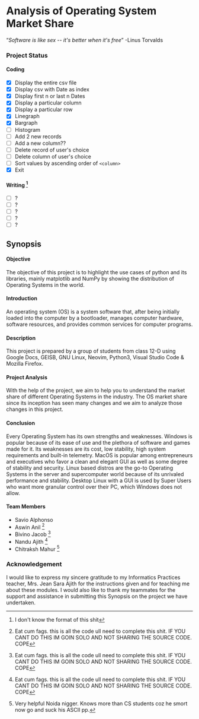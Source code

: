 # Analysis of Operating System Market Share

“*Software is like sex -- it's better when it's free*” -Linus Torvalds

### Project Status

#### Coding

- [x] Display the entire csv file
- [x] Display csv with Date as index
- [x] Display first n or last n Dates
- [x] Display a particular column
- [x] Display a particular row
- [x] Linegraph 
- [x] Bargraph
- [ ] Histogram
- [ ] Add 2 new records
- [ ] Add a new column??
- [ ] Delete record of user's choice
- [ ] Delete column of user's choice
- [ ] Sort values by ascending order of `<column>`
- [x] Exit

#### Writing [^1]

- [ ] ? 
- [ ] ? 
- [ ] ? 
- [ ] ? 
- [ ] ? 

## Synopsis

#### Objective
The objective of this project is to highlight the use cases of python and its
libraries, mainly matplotlib and NumPy by showing the distribution of
Operating Systems in the world.

#### Introduction
An operating system (OS) is a system software that, after being initially
loaded into the computer by a bootloader, manages computer hardware,
software resources, and provides common services for computer programs.

#### Description
This project is prepared by a group of students from class 12-D using Google
Docs, GEISB, GNU Linux, Neovim, Python3, Visual Studio Code & Mozilla Firefox.

#### Project Analysis
With the help of the project, we aim to help you to understand the market
share of different Operating Systems in the industry. The OS market share
since its inception has seen many changes and we aim to analyze those
changes in this project.

#### Conclusion
Every Operating System has its own strengths and weaknesses.
Windows is popular because of its ease of use and the plethora of software
and games made for it. Its weaknesses are its cost, low stability, high system
requirements and built-in telemetry.
MacOS is popular among entrepreneurs and executives who favor a clean
and elegant GUI as well as some degree of stability and security.
Linux based distros are the go-to Operating Systems in the server and
supercomputer world because of its unrivaled performance and stability.
Desktop Linux with a GUI is used by Super Users who want more granular
control over their PC, which Windows does not allow.

#### Team Members
- Savio Alphonso
- Aswin Anil [^2]
- Bivino Jacob [^2]
- Nandu Ajith [^2]
- Chitraksh Mahur [^3]

### Acknowledgement
I would like to express my sincere gratitude to my Informatics Practices
teacher, Mrs. Jean Sara Ajith for the instructions given and for teaching me
about these modules. I would also like to thank my teammates for the support
and assistance in submitting this Synopsis on the project we have
undertaken.


[^1]: I don't know the format of this shit
[^2]: Eat cum fags. this is all the code ull need to complete this shit. IF YOU CANT DO THIS IM GOIN SOLO AND NOT SHARING THE SOURCE CODE. COPE
[^3]: Very helpful Noida nigger. Knows more than CS students coz he smort now go and suck his ASCII pp.

